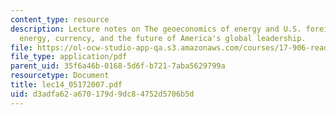 ```yaml
---
content_type: resource
description: Lecture notes on The geoeconomics of energy and U.S. foreign policy -
  energy, currency, and the future of America's global leadership.
file: https://ol-ocw-studio-app-qa.s3.amazonaws.com/courses/17-906-reading-seminar-in-social-science-the-geopolitics-and-geoeconomics-of-global-energy-spring-2007/d3adfa62a670179d9dc84752d5706b5d_lec14_05172007.pdf
file_type: application/pdf
parent_uid: 35f6a46b-0168-5d6f-b721-7aba5629799a
resourcetype: Document
title: lec14_05172007.pdf
uid: d3adfa62-a670-179d-9dc8-4752d5706b5d
---
```

